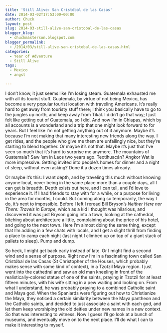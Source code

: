 ```yaml
---
title: 'Still Alive: San Cristóbal de las Casas'
date: 2014-03-02T17:53:00+00:00
author: Chuck
layout: post
slug: 2014-03-still-alive-san-cristobal-de-las-casas
blogger_blog:
  - chuckmasterson.blogspot.com
blogger_permalink:
  - /2014/03/still-alive-san-cristobal-de-las-casas.html
categories:
  - Year of Adventure
  - Still Alive
tags:
  - Mexico
  - angst

---
```


I don’t know, it just seems like I’m losing steam. Guatemala
exhausted me with all its tourist stuff. Guatemala, by virtue of not being
Mexico, has become a very popular tourist location with traveling Americans.
It’s really hard to get away from touristy stuff there; I think you
basically have to go to the jungles up north, and keep away from Tikal. I
didn’t go that way; I just felt like getting out of Guatemala, so I did.
And now I’m in Chiapas, which by all accounts is a wonderland and a trip
that one might look forward to for years. But I feel like I’m not getting
anything out of it anymore. Maybe it’s because I’m not making that
many interesting new friends along the way. I get rides, and the people who
give me them are unfailingly nice, but they’re starting to blend
together. Or maybe it’s not that. Maybe it’s just that I’ve
seen so much that it’s hard to surprise me anymore. The mountains of
Guatemala? Saw ’em in Laos two years ago. Teotihuacán? Angkor Wat is more
impressive. Getting invited into people’s homes for dinner and a night of
sleep, without even asking? Done it a dozen times already.

Or maybe it’s this: I want depth, and by traveling this much without
knowing anyone local, never being in the same place more than a couple days,
all I can get is breadth. Depth exists out here, and I can tell, and I’d
love to experience it. If I had friends to stay with for a while, or a purpose
for living in the area for months, I could. But coming along so temporarily,
the way I do, it’s next to impossible. Before I left I reread Bill
Bryson’s *Neither Here nor There: Travels in Europe*, which as a kid I
thought was hilarious, and discovered it was just Bryson going into a town,
looking at the cathedral, bitching about architecture a little, complaining
about the price of his hotel, and going to the next town. Here I’m almost
doing the same thing, except that I’m adding in a few chats with locals,
and I get a slight thrill from finding a place to camp each night (last night I
climbed up on top of a giant stack of pallets to sleep). Pump and dump.

So heck, I might get back early instead of late. Or I might find a second wind
and a sense of purpose. Right now I’m in a fascinating town called San
Cristóbal de las Casas (St Christopher of the Houses, which probably makes
sense with some kind of context), in a Tzotzil Maya region. I just went into
the cathedral and saw an old man kneeling in front of the realistically-colored
statue of one of the saints, praying in Tzotzil for at least fifteen minutes,
with his wife sitting in a pew waiting and looking on. From what I understand,
he was probably praying to a combined Catholic saint and Maya god. When the
Spaniards were figuring out how to Christianize the Maya, they noticed a
certain similarity between the Maya pantheon and the Catholic saints, and
decided to just associate a saint with each god, and let them keep worshiping
the old deities under new names in a new context. So that was interesting to
witness. Now I guess I’ll go look at a bunch of museums, and eventually
move on to the next place. I’ll do what I can to make it interesting to
myself.

